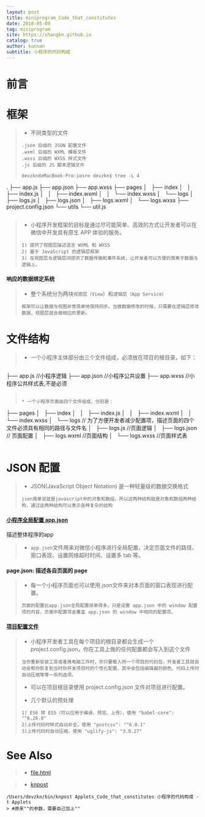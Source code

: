 ```yaml
---
layout: post
title: miniprogram_Code_that_constitutes
date: 2018-05-09
tag: miniprogram
site: https://zhangkn.github.io
catalog: true
author: kunnan
subtitle: 小程序的代码构成
---
```


# 前言



# 框架

>* 不同类型的文件
>```
>.json 后缀的 JSON 配置文件
>.wxml 后缀的 WXML 模板文件  
>.wxss 后缀的 WXSS 样式文件
>.js 后缀的 JS 脚本逻辑文件
>```
>```
>devzkndeMacBook-Pro:iosre devzkn$ tree -L 4
.
├── app.js
├── app.json
├── app.wxss
├── pages
│   ├── index
│   │   ├── index.js
│   │   ├── index.wxml
│   │   └── index.wxss
│   └── logs
│       ├── logs.js
│       ├── logs.json
│       ├── logs.wxml
│       └── logs.wxss
├── project.config.json
└── utils
    └── util.js
>```

>* 小程序开发框架的目标是通过尽可能简单、高效的方式让开发者可以在微信中开发具有原生 APP 体验的服务。
>```
>1) 提供了视图层描述语言 WXML 和 WXSS
>2) 基于 JavaScript 的逻辑层框架
>3) 在视图层与逻辑层间提供了数据传输和事件系统，让开发者可以方便的聚焦于数据与逻辑上。
>```
>

#### 响应的数据绑定系统

>* 整个系统分为两块`视图层（View`）和`逻辑层（App Service）`
>```
>框架可以让数据与视图非常简单地保持同步。当做数据修改的时候，只需要在逻辑层修改数据，视图层就会做相应的更新。
>```
>










#  文件结构

>* 一个小程序主体部分由三个文件组成，必须放在项目的根目录，如下：
>```
├── app.js //小程序逻辑
├── app.json //小程序公共设置
├── app.wxss //小程序公共样式表,不是必须
>```
>
>* 一个小程序页面由四个文件组成，分别是：
>```
├── pages
│   ├── index
│   │   ├── index.js
│   │   ├── index.wxml
│   │   └── index.wxss
│   └── logs // 为了方便开发者减少配置项，描述页面的四个文件必须具有相同的路径与文件名
│       ├── logs.js //页面逻辑 
│       ├── logs.json // 页面配置
│       ├── logs.wxml //页面结构
│       └── logs.wxss //页面样式表
>```


# JSON 配置

>* JSON(JavaScript Object Notation) 是一种轻量级的数据交换格式
>```
>json简单说就是javascript中的对象和数组，所以这两种结构就是对象和数组两种结构，通过这两种结构可以表示各种复杂的结构
>```
>
>

#### [小程序全局配置 app.json](https://developers.weixin.qq.com/miniprogram/dev/framework/config.html)

描述整体程序的app

>* `app.json`文件用来对微信小程序进行全局配置，决定页面文件的路径、窗口表现、设置网络超时时间、设置多 tab 等。
><script src="https://gist.github.com/zhangkn/f88b35ced61ee664a9a9ba3cf7305e9d.js"></script>
>


#### page.json: 描述各自页面的 page

>* 每一个小程序页面也可以使用.json文件来对本页面的窗口表现进行配
置。 
>```
>页面的配置比app.json全局配置简单得多，只是设置 app.json 中的 window 配置项的内容，页面中配置项会覆盖 app.json 的 window 中相同的配置项。
>```
><script src="https://gist.github.com/zhangkn/1b1510c1531a7c91aecc8db428999aa6.js"></script>
>
>

#### [项目配置文件](https://developers.weixin.qq.com/miniprogram/dev/devtools/edit.html#%E9%A1%B9%E7%9B%AE%E9%85%8D%E7%BD%AE%E6%96%87%E4%BB%B6)

>* 小程序开发者工具在每个项目的根目录都会生成一个 project.config.json，你在工具上做的任何配置都会写入到这个文件
>```
>当你重新安装工具或者换电脑工作时，你只要载入同一个项目的代码包，开发者工具就自动会帮你恢复到当时你开发项目时的个性化配置，其中会包括编辑器的颜色、代码上传时自动压缩等等一系列选项。
>```
>
>* 可以在项目根目录使用 project.config.json 文件对项目进行配置。
><script src="https://gist.github.com/zhangkn/b43f9947dd9098df709b69ec57690ce1.js"></script>
>* 几个默认的预处理
>```
>1) ES6 转 ES5（可以应用于编译、预览、上传），使用 "babel-core": "^6.26.0"
>2)上传代码时样式自动补全，使用 "postcss": "^6.0.1"
>3)上传代码时自动压缩，使用 "uglify-js": "3.0.27"
>```










# See Also 

>* [file.html](https://developers.weixin.qq.com/miniprogram/dev/quickstart/basic/file.html)
>

>* [knpost](https://github.com/zhangkn/KNBin/blob/master/knpost) 
>
```
/Users/devzkn/bin/knpost Applets_Code_that_constitutes 小程序的代码构成 -t Applets
> #原来""的参数，需要自己加上""
```

